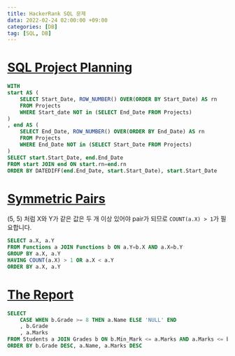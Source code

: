 ```yaml
---
title: HackerRank SQL 문제
data: 2022-02-24 02:00:00 +09:00
categories: [DB]
tag: [SQL, DB]
---
```

# [SQL Project Planning](https://www.hackerrank.com/challenges/sql-projects/problem?isFullScreen=true)

```sql
WITH
start AS (
    SELECT Start_Date, ROW_NUMBER() OVER(ORDER BY Start_Date) AS rn
    FROM Projects
    WHERE Start_date NOT in (SELECT End_Date FROM Projects)
)
, end AS (
    SELECT End_Date, ROW_NUMBER() OVER(ORDER BY End_Date) AS rn
    FROM Projects
    WHERE End_Date NOT in (SELECT Start_Date FROM Projects)
)
SELECT start.Start_Date, end.End_Date
FROM start JOIN end ON start.rn=end.rn
ORDER BY DATEDIFF(end.End_Date, start.Start_Date), start.Start_Date
```


# [Symmetric Pairs](https://www.hackerrank.com/challenges/symmetric-pairs/problem?isFullScreen=true)
(5, 5) 처럼 X와 Y가 같은 값은 두 개 이상 있어야 pair가 되므로 `COUNT(a.X) > 1`가 필요합니다.
```sql
SELECT a.X, a.Y
FROM Functions a JOIN Functions b ON a.Y=b.X AND a.X=b.Y
GROUP BY a.X, a.Y
HAVING COUNT(a.X) > 1 OR a.X < a.Y
ORDER BY a.X, a.Y
```


# [The Report](https://www.hackerrank.com/challenges/the-report/problem?isFullScreen=true)
```sql
SELECT
    CASE WHEN b.Grade >= 8 THEN a.Name ELSE 'NULL' END
    , b.Grade
    , a.Marks
FROM Students a JOIN Grades b ON b.Min_Mark <= a.Marks AND a.Marks <= b.Max_Mark
ORDER BY b.Grade DESC, a.Name, a.Marks DESC
```
